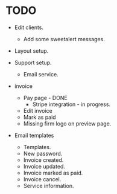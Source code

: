 # TODO

* Edit clients.
    * Add some sweetalert messages.
* Layout setup.
* Support setup.
    * Email service.

* invoice
    * Pay page - DONE
        * Stripe integration - in progress.
    * Edit invoice
    * Mark as paid
    * Missing firm logo on preview page.
* Email templates
    * Templates.
    * New password.
    * Invoice created.
    * Invoice updated.
    * Invoice marked as paid.
    * Invoice cancel.
    * Service information.
